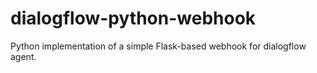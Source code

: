 # dialogflow-python-webhook
Python implementation of a simple Flask-based webhook for dialogflow agent.
